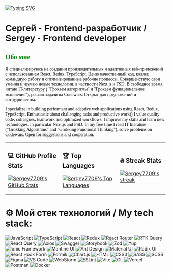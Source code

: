 [![Typing SVG](https://readme-typing-svg.demolab.com?font=Protest+Riot&size=35&pause=1000&color=A034F7&random=false&width=435&height=60&lines=Hi+there+%F0%9F%91%8B)](https://git.io/typing-svg)


# <span style="font-family: Arial; text-align: center;">Сергей - Frontend-разработчик / Sergey - Frontend developer</span>

## <span style="font-family: Verdana; color: green; text-align: left;">Обо мне</span>

<span style="font-family: Times New Roman; color: black; text-align: justify;">Я специализируюсь на создании производительных и адаптивных веб-приложений с использованием React, Redux, TypeScript. Ценю качественный код, коллег, командную работу и оптимизированные рабочие процессы. Cовершенствую свои умения и изучаю новые технологии, в частности Next.js и FSD. В свободное время читаю IT-литературу ( "Грокаем алгоритмы" и "Грокаем функциональное мышление"), решаю задачи на Codewars. Открыт для предложений и сотрудничества.</span>

<span style="font-family: Times New Roman; color: black; text-align: justify;">I specialize in building performant and adaptive web applications using React, Redux, TypeScript. Enthusiastic about challenging tasks and productive work)) I value quality code, colleagues, teamwork and optimized workflows. I improve my skills and learn new technologies, in particular Next.js and FSD. In my free time I read IT literature ("Grokking Algorithms" and "Grokking Functional Thinking"), solve problems on Codewars. Open for suggestions and cooperation.</span>

<table>
  <tr>
    <td>
      <h3>💻 GitHub Profile Stats</h3>
       <p>
        <a href="https://github.com/anuraghazra/github-readme-stats">
        <img title="💻 Get profile stats for your GitHub profile at git.io/github-readme-stats" alt="Sergey7709's GitHub Stats" src="https://github-readme-stats.vercel.app/api?username=Sergey7709&show_icons=true&theme=tokyonight&height="192px"/>
        </a>
          </p>
    </td>
    <td>
      <h3>🏆 Top Languages</h3>
          <p>
        <a href="https://github.com/anuraghazra/github-readme-stats">
         <img title="🏆 Get top languages stats for your GitHub profile at git.io/github-readme-stats" alt="Sergey7709's Top Languages" src="https://github-readme-stats.vercel.app/api/top-langs/?username=Sergey7709&layout=compact&theme=tokyonight&height="192px"/>
        </a>
       </p>
    </td>
<td>
<h3>🔥 Streak Stats</h3>
      <p>
    <a href="https://github.com/DenverCoder1/github-readme-streak-stats">
     <img title="🔥 Get streak stats for your profile at git.io/streak-stats" alt="Sergey7709's streak" src="https://github-readme-streak-stats-9m8ugfa77-denvercoder1.vercel.app/?user=Sergey7709&theme=tokyonight&border=true&height="192px""/>
    </a>
     </p>
   </td>
  </tr>
</table>

# ⚙️ Мой стек технологий / My tech stack: 
![JavaScript](https://img.shields.io/badge/JavaScript-ES6%2B-yellow)
![TypeScript](https://img.shields.io/badge/TypeScript-blue)
![React](https://img.shields.io/badge/React-blue)
![Redux](https://img.shields.io/badge/Redux%2FRedux_Toolkit-purple)
![React Router](https://img.shields.io/badge/React_Router-red)
![RTK Query](https://img.shields.io/badge/RTK_Query-764ABC)
![React Query](https://img.shields.io/badge/React_Query_(TanStack_Query)-FF4154)
![Axios](https://img.shields.io/badge/Axios-5A29E4)
![Swagger](https://img.shields.io/badge/Swagger-85EA2D)
![Storybook](https://img.shields.io/badge/Storybook-FF4785)
![Zod](https://img.shields.io/badge/Zod-4285F4)
![Yup](https://img.shields.io/badge/Yup-0A0A0A)
![Ionic Framework](https://img.shields.io/badge/Ionic_Framework-3880FF)
![Mantine UI](https://img.shields.io/badge/Mantine_UI-38B2AC)
![Ant Design](https://img.shields.io/badge/Ant_Design-0170FE)
![Material UI](https://img.shields.io/badge/Material_UI-0081CB)
![Radix UI](https://img.shields.io/badge/Radix_UI-2762FF)
![React Hook Form](https://img.shields.io/badge/React_Hook_Form-EC5990)
![Formik](https://img.shields.io/badge/Formik-0A0A0A)
![Chart.js](https://img.shields.io/badge/Chart.js-FF6384)
![HTML](https://img.shields.io/badge/HTML-E34F26)
![CSS3](https://img.shields.io/badge/CSS3_modules-1572B6)
![SASS](https://img.shields.io/badge/SASS-CC6699)
![SCSS](https://img.shields.io/badge/SCSS-CC6699)
![Figma](https://img.shields.io/badge/Figma-F24E1E)
![VS Code](https://img.shields.io/badge/VS_Code-007ACC)
![WebStorm](https://img.shields.io/badge/WebStorm-000000)
![ESLint](https://img.shields.io/badge/ESLint-4B32C3)
![Vite](https://img.shields.io/badge/Vite-646CFF)
![Git](https://img.shields.io/badge/Git-F05032)
![Vercel](https://img.shields.io/badge/Vercel-black)
![Postman](https://img.shields.io/badge/Postman-FF6C37)
![Docker](https://img.shields.io/badge/Docker-2496ED)
